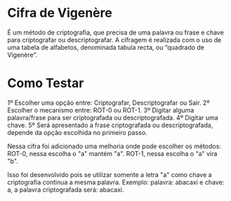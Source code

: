 # Cifra de Vigenère

É um método de criptografia, que precisa de uma palavra ou frase e chave para criptografar ou descriptografar. 
A cifragem é realizada com o uso de uma tabela de alfabetos, denominada tabula recta, ou “quadrado de Vigenère”.

# Como Testar

1º Escolher uma opção entre: Criptografar, Descriptografar ou Sair.
2º Escolher o mecanismo entre: ROT-0 ou ROT-1.
3º Digitar alguma palavra/frase para ser criptografada ou descriptografada.
4º Digitar uma chave.
5º Será apresentado a frase criptografada ou descriptografada, depende da opção escolhida no primeiro passo. 

Nessa cifra foi adicionado uma melhoria onde pode escolher os métodos:
ROT-0, nessa escolha o "a" mantém "a".
ROT-1, nessa escolha o "a" vira "b".

Isso foi desenvolvido pois se utilizar somente a letra "a" como chave a criptografia continua a mesma palavra. 
Exemplo: palavra: abacaxi e chave: a, a palavra criptografada será: abacaxi.
